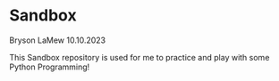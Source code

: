 # Sandbox

Bryson LaMew
10.10.2023

This Sandbox repository is used for me to practice and play with some Python Programming!
